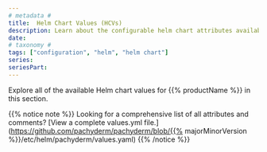 ```yaml
---
# metadata # 
title:  Helm Chart Values (HCVs)
description: Learn about the configurable helm chart attributes available.
date: 
# taxonomy #
tags: ["configuration", "helm", "helm chart"]
series:
seriesPart:
---
```


Explore all of the available Helm chart values for {{% productName %}} in this section. 

{{% notice note %}}
Looking for a comprehensive list of all attributes and comments? [View a complete values.yml file.](https://github.com/pachyderm/pachyderm/blob/{{% majorMinorVersion %}}/etc/helm/pachyderm/values.yaml)
{{% /notice %}}

